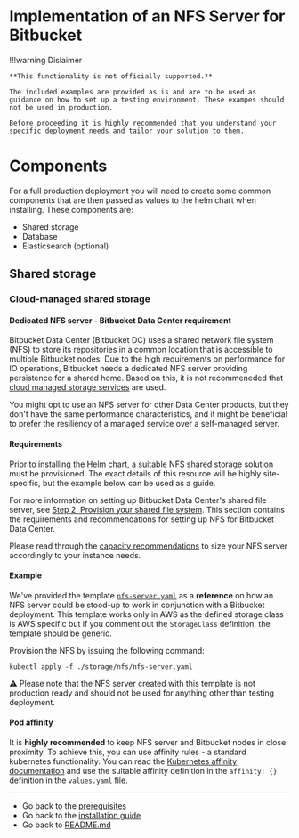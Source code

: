 # Implementation of an NFS Server for Bitbucket

!!!warning Dislaimer

    **This functionality is not officially supported.**
    
    The included examples are provided as is and are to be used as guidance on how to set up a testing environment. These exampes should not be used in production. 
    
    Before proceeding it is highly recommended that you understand your specific deployment needs and tailor your solution to them.

# Components

For a full production deployment you will need to create some common components that are then passed as values to the helm chart when installing. These components are:

* Shared storage
* Database
* Elasticsearch (optional)

## Shared storage

### Cloud-managed shared storage 

#### Dedicated NFS server - Bitbucket Data Center requirement

Bitbucket Data Center (Bitbucket DC) uses a shared network file system (NFS) to store its repositories in a common location that is accessible to multiple Bitbucket nodes. Due to the high requirements on performance for IO operations, Bitbucket needs a dedicated NFS server providing persistence for a shared home. Based on this, it is not recommeneded that [cloud managed storage services](https://confluence.atlassian.com/bitbucketserver/supported-platforms-776640981.html#Supportedplatforms-cloudplatformsCloudPlatforms) are used.

You might opt to use an NFS server for other Data Center products, but they don't have the same performance characteristics, and it might be beneficial to prefer the resiliency of a managed service over a self-managed server.
 
#### Requirements

Prior to installing the Helm chart, a suitable NFS shared storage solution must be provisioned. The exact details of this resource will be highly site-specific, but the example below can be used as a guide.

For more information on setting up Bitbucket Data Center's shared file server, see 
[Step 2. Provision your shared file system](https://confluence.atlassian.com/bitbucketserver/install-bitbucket-data-center-872139817.html#InstallBitbucketDataCenter-nfs). This section contains the requirements and recommendations for setting up NFS for Bitbucket Data Center.

Please read through the 
[capacity recommendations](https://confluence.atlassian.com/bitbucketserver/recommendations-for-running-bitbucket-in-aws-776640282.html) to size your NFS server accordingly to your instance needs.

#### Example

We've provided the template [`nfs-server.yaml`](nfs-server.yaml) as a **reference** on how an NFS server could be stood-up to work in conjunction with a Bitbucket deployment. This template works only in AWS as the defined storage class is AWS specific but if you comment out the `StorageClass` definition, the template should be generic.

Provision the NFS by issuing the following command:
```shell
kubectl apply -f ./storage/nfs/nfs-server.yaml
```

:warning: Please note that the NFS server created with this template is not production ready and should not be used for anything other than testing deployment.


#### Pod affinity

It is **highly recommended** to keep NFS server and Bitbucket nodes in close proximity. To achieve this, you can use affinity rules -
a standard kubernetes functionality. You can read the [Kubernetes affinity documentation](https://kubernetes.io/docs/concepts/scheduling-eviction/assign-pod-node/#affinity-and-anti-affinity) and use the suitable affinity definition in the `affinity: {}` definition in the `values.yaml` file.

***
* Go back to the [prerequisites](../../../installation/PREREQUISITES.md)
* Go back to the [installation guide](../../../installation/INSTALLATION.md)
* Go back to [README.md](../../../README.md)

